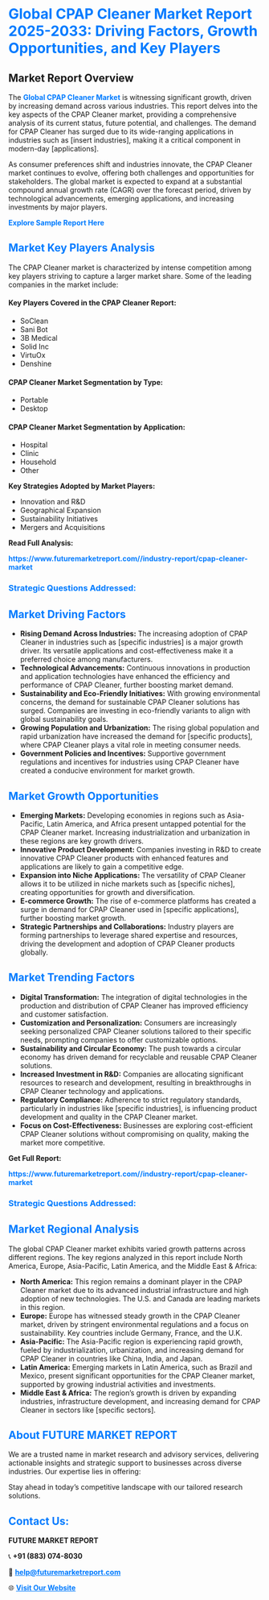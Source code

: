 <h1 style="color: #007BFF;">Global CPAP Cleaner Market Report 2025-2033: Driving Factors, Growth Opportunities, and Key Players</h1>

<section id="overview">
<h2>Market Report Overview</h2>
<p>The <a href="https://www.futuremarketreport.com//industry-report/cpap-cleaner-market" style="color: #007BFF; text-decoration: none;"><strong>Global CPAP Cleaner Market</strong></a> is witnessing significant growth, driven by increasing demand across various industries. This report delves into the key aspects of the CPAP Cleaner market, providing a comprehensive analysis of its current status, future potential, and challenges. The demand for CPAP Cleaner has surged due to its wide-ranging applications in industries such as [insert industries], making it a critical component in modern-day [applications].</p>
<p>As consumer preferences shift and industries innovate, the CPAP Cleaner market continues to evolve, offering both challenges and opportunities for stakeholders. The global market is expected to expand at a substantial compound annual growth rate (CAGR) over the forecast period, driven by technological advancements, emerging applications, and increasing investments by major players.</p>
</section>

<section id="overview">
<p><a href="https://www.futuremarketreport.com//request-sample/reportId=77348" style="color: #007BFF; text-decoration: none;"><strong>Explore Sample Report Here</strong></a></p>
</section>

<section id="key-players">
<h2 style="color: #007BFF;">Market Key Players Analysis</h2>
<p>The CPAP Cleaner market is characterized by intense competition among key players striving to capture a larger market share. Some of the leading companies in the market include:</p>
<h4>Key Players Covered in the CPAP Cleaner Report:</h4>
<ul><li>SoClean</li><li>Sani Bot</li><li>3B Medical</li><li>Solid Inc</li><li>VirtuOx</li><li>Denshine</li></ul>
<h4>CPAP Cleaner Market Segmentation by Type:</h4>
<ul><li>Portable</li><li>Desktop</li></ul>

<h4>CPAP Cleaner Market Segmentation by Application:</h4>
<ul><li>Hospital</li><li>Clinic</li><li>Household</li><li>Other</li></ul>
<p><strong>Key Strategies Adopted by Market Players:</strong></p>
<ul>
<li>Innovation and R&D</li>
<li>Geographical Expansion</li>
<li>Sustainability Initiatives</li>
<li>Mergers and Acquisitions</li>
</ul>
</section>

<section>
<p><strong>Read Full Analysis: </strong></p><a href="https://www.futuremarketreport.com//industry-report/cpap-cleaner-market" style="color: #007BFF; text-decoration: none;"><strong>https://www.futuremarketreport.com//industry-report/cpap-cleaner-market</strong></a>
<h3 style="color: #007BFF;">Strategic Questions Addressed:</h3>
</section>

<section id="driving-factors">
<h2 style="color: #007BFF;">Market Driving Factors</h2>
<ul>
<li><strong>Rising Demand Across Industries:</strong> The increasing adoption of CPAP Cleaner in industries such as [specific industries] is a major growth driver. Its versatile applications and cost-effectiveness make it a preferred choice among manufacturers.</li>
<li><strong>Technological Advancements:</strong> Continuous innovations in production and application technologies have enhanced the efficiency and performance of CPAP Cleaner, further boosting market demand.</li>
<li><strong>Sustainability and Eco-Friendly Initiatives:</strong> With growing environmental concerns, the demand for sustainable CPAP Cleaner solutions has surged. Companies are investing in eco-friendly variants to align with global sustainability goals.</li>
<li><strong>Growing Population and Urbanization:</strong> The rising global population and rapid urbanization have increased the demand for [specific products], where CPAP Cleaner plays a vital role in meeting consumer needs.</li>
<li><strong>Government Policies and Incentives:</strong> Supportive government regulations and incentives for industries using CPAP Cleaner have created a conducive environment for market growth.</li>
</ul>
</section>

<section id="growth-opportunities">
<h2 style="color: #007BFF;">Market Growth Opportunities</h2>
<ul>
<li><strong>Emerging Markets:</strong> Developing economies in regions such as Asia-Pacific, Latin America, and Africa present untapped potential for the CPAP Cleaner market. Increasing industrialization and urbanization in these regions are key growth drivers.</li>
<li><strong>Innovative Product Development:</strong> Companies investing in R&D to create innovative CPAP Cleaner products with enhanced features and applications are likely to gain a competitive edge.</li>
<li><strong>Expansion into Niche Applications:</strong> The versatility of CPAP Cleaner allows it to be utilized in niche markets such as [specific niches], creating opportunities for growth and diversification.</li>
<li><strong>E-commerce Growth:</strong> The rise of e-commerce platforms has created a surge in demand for CPAP Cleaner used in [specific applications], further boosting market growth.</li>
<li><strong>Strategic Partnerships and Collaborations:</strong> Industry players are forming partnerships to leverage shared expertise and resources, driving the development and adoption of CPAP Cleaner products globally.</li>
</ul>
</section>

<section id="trending-factors">
<h2 style="color: #007BFF;">Market Trending Factors</h2>
<ul>
<li><strong>Digital Transformation:</strong> The integration of digital technologies in the production and distribution of CPAP Cleaner has improved efficiency and customer satisfaction.</li>
<li><strong>Customization and Personalization:</strong> Consumers are increasingly seeking personalized CPAP Cleaner solutions tailored to their specific needs, prompting companies to offer customizable options.</li>
<li><strong>Sustainability and Circular Economy:</strong> The push towards a circular economy has driven demand for recyclable and reusable CPAP Cleaner solutions.</li>
<li><strong>Increased Investment in R&D:</strong> Companies are allocating significant resources to research and development, resulting in breakthroughs in CPAP Cleaner technology and applications.</li>
<li><strong>Regulatory Compliance:</strong> Adherence to strict regulatory standards, particularly in industries like [specific industries], is influencing product development and quality in the CPAP Cleaner market.</li>
<li><strong>Focus on Cost-Effectiveness:</strong> Businesses are exploring cost-efficient CPAP Cleaner solutions without compromising on quality, making the market more competitive.</li>
</ul>
</section>

<section>
<p><strong>Get Full Report: </strong></p><a href="https://www.futuremarketreport.com//industry-report/cpap-cleaner-market" style="color: #007BFF; text-decoration: none;"><strong>https://www.futuremarketreport.com//industry-report/cpap-cleaner-market</strong></a>
<h3 style="color: #007BFF;">Strategic Questions Addressed:</h3>
</section>


<section id="regional-analysis">
<h2 style="color: #007BFF;">Market Regional Analysis</h2>
<p>The global CPAP Cleaner market exhibits varied growth patterns across different regions. The key regions analyzed in this report include North America, Europe, Asia-Pacific, Latin America, and the Middle East & Africa:</p>
<ul>
<li><strong>North America:</strong> This region remains a dominant player in the CPAP Cleaner market due to its advanced industrial infrastructure and high adoption of new technologies. The U.S. and Canada are leading markets in this region.</li>
<li><strong>Europe:</strong> Europe has witnessed steady growth in the CPAP Cleaner market, driven by stringent environmental regulations and a focus on sustainability. Key countries include Germany, France, and the U.K.</li>
<li><strong>Asia-Pacific:</strong> The Asia-Pacific region is experiencing rapid growth, fueled by industrialization, urbanization, and increasing demand for CPAP Cleaner in countries like China, India, and Japan.</li>
<li><strong>Latin America:</strong> Emerging markets in Latin America, such as Brazil and Mexico, present significant opportunities for the CPAP Cleaner market, supported by growing industrial activities and investments.</li>
<li><strong>Middle East & Africa:</strong> The region’s growth is driven by expanding industries, infrastructure development, and increasing demand for CPAP Cleaner in sectors like [specific sectors].</li>
</ul>
</section>

<footer>
<h2 style="color: #007BFF;">About FUTURE MARKET REPORT</h2>
<p>We are a trusted name in market research and advisory services, delivering actionable insights and strategic support to businesses across diverse industries. Our expertise lies in offering:</p>

<p>Stay ahead in today’s competitive landscape with our tailored research solutions.</p>

<h2 style="color: #007BFF;">Contact Us:</h2>
<p><strong>FUTURE MARKET REPORT</strong></p>
<p>📞 <strong>+91 (883) 074-8030</strong></p>
<p>📧 <strong><a href="mailto:help@futuremarketreport.com" style="color: #007BFF;">help@futuremarketreport.com</a></strong></p>
<p>🌐 <strong><a href="https://www.futuremarketreport.com/" style="color: #007BFF;">Visit Our Website</a></strong></p>
</footer>